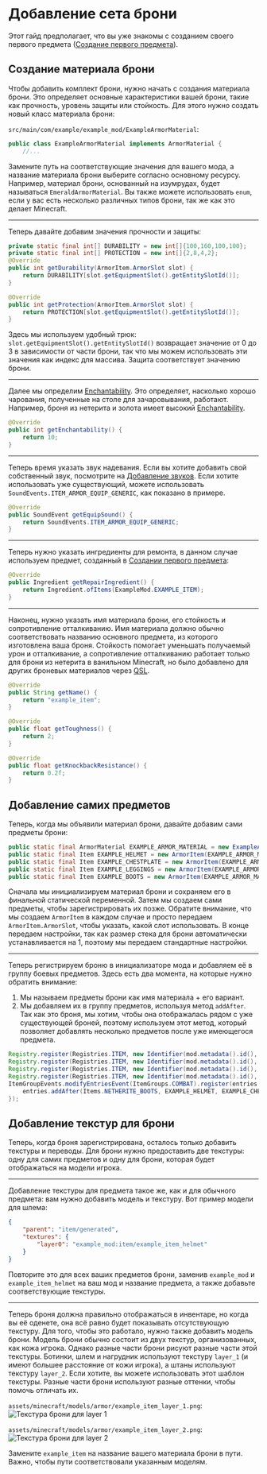 # Добавление сета брони

Этот гайд предполагает, что вы уже знакомы с созданием своего первого предмета ([Создание первого предмета](first-item)).

## Создание материала брони

Чтобы добавить комплект брони, нужно начать с создания материала брони. Это определяет основные характеристики вашей брони, такие как прочность, уровень защиты или стойкость.
Для этого нужно создать новый класс материала брони:

`src/main/com/example/example_mod/ExampleArmorMaterial`:

```java
public class ExampleArmorMaterial implements ArmorMaterial {
    //...
```

Замените путь на соответствующие значения для вашего мода, а название материала брони выберите согласно основному ресурсу. Например, материал брони, основанный на изумрудах, будет называться `EmeraldArmorMaterial`. Вы также можете использовать `enum`, если у вас есть несколько различных типов брони, так же как это делает Minecraft.

---

Теперь давайте добавим значения прочности и защиты:

```java
private static final int[] DURABILITY = new int[]{100,160,100,100};
private static final int[] PROTECTION = new int[]{2,8,4,2};
@Override
public int getDurability(ArmorItem.ArmorSlot slot) {
    return DURABILITY[slot.getEquipmentSlot().getEntitySlotId()];
}

@Override
public int getProtection(ArmorItem.ArmorSlot slot) {
    return PROTECTION[slot.getEquipmentSlot().getEntitySlotId()];
}
```

Здесь мы используем удобный трюк: `slot.getEquipmentSlot().getEntitySlotId()` возвращает значение от 0 до 3 в зависимости от части брони, так что мы можем использовать эти значения как индекс для массива.
Защита соответствует значению брони.

---

Далее мы определим [Enchantability](https://minecraft.wiki/w/Enchanting_mechanics#Enchantability). Это определяет, насколько хорошо чарования, полученные на столе для зачаровывания, работают. Например, броня из нетерита и золота имеет высокий [Enchantability](https://minecraft.wiki/w/Enchanting_mechanics#Enchantability).

```java
@Override
public int getEnchantability() {
    return 10;
}
```

---

Теперь время указать звук надевания. Если вы хотите добавить свой собственный звук, посмотрите на [Добавление звуков](../misc/sounds). Если хотите использовать уже существующий, можете использовать `SoundEvents.ITEM_ARMOR_EQUIP_GENERIC`, как показано в примере.

```java
@Override
public SoundEvent getEquipSound() {
    return SoundEvents.ITEM_ARMOR_EQUIP_GENERIC;
}
```

---

Теперь нужно указать ингредиенты для ремонта, в данном случае используем предмет, созданный в [Создании первого предмета](first-item):

```java
@Override
public Ingredient getRepairIngredient() {
    return Ingredient.ofItems(ExampleMod.EXAMPLE_ITEM);
}
```

---

Наконец, нужно указать имя материала брони, его стойкость и сопротивление отталкиванию.
Имя материала должно обычно соответствовать названию основного предмета, из которого изготовлена ваша броня. Стойкость помогает уменьшать получаемый урон и отталкивание, а сопротивление отталкиванию работает только для брони из нетерита в ванильном Minecraft, но было добавлено для других броневых материалов через [QSL](../concepts/qsl-qfapi).

```java
@Override
public String getName() {
    return "example_item";
}
```

```java
@Override
public float getToughness() {
    return 2;
}
```

```java
@Override
public float getKnockbackResistance() {
    return 0.2f;
}
```

## Добавление самих предметов

Теперь, когда мы объявили материал брони, давайте добавим сами предметы брони:

```java
public static final ArmorMaterial EXAMPLE_ARMOR_MATERIAL = new ExampleArmorMaterial();
public static final Item EXAMPLE_HELMET = new ArmorItem(EXAMPLE_ARMOR_MATERIAL, ArmorItem.ArmorSlot.HELMET, new QuiltItemSettings());
public static final Item EXAMPLE_CHESTPLATE = new ArmorItem(EXAMPLE_ARMOR_MATERIAL, ArmorItem.ArmorSlot.CHESTPLATE, new QuiltItemSettings());
public static final Item EXAMPLE_LEGGINGS = new ArmorItem(EXAMPLE_ARMOR_MATERIAL, ArmorItem.ArmorSlot.LEGGINGS, new QuiltItemSettings());
public static final Item EXAMPLE_BOOTS = new ArmorItem(EXAMPLE_ARMOR_MATERIAL, ArmorItem.ArmorSlot.BOOTS, new QuiltItemSettings());
```

Сначала мы инициализируем материал брони и сохраняем его в финальной статической переменной. Затем мы создаем сами предметы, чтобы зарегистрировать их позже. Обратите внимание, что мы создаем `ArmorItem` в каждом случае и просто передаем `ArmorItem.ArmorSlot`, чтобы указать, какой слот использовать. В конце передаем настройки, так как размер стека для брони автоматически устанавливается на 1, поэтому мы передаем стандартные настройки.

---

Теперь регистрируем броню в инициализаторе мода и добавляем её в группу боевых предметов. Здесь есть два момента, на которые нужно обратить внимание:

1. Мы называем предметы брони как имя материала + его вариант.
2. Мы добавляем их в группу предметов, используя метод `addAfter`. Так как это броня, мы хотим, чтобы она отображалась рядом с уже существующей броней, поэтому используем этот метод, который позволяет добавлять несколько предметов после уже имеющегося предмета.

```java
Registry.register(Registries.ITEM, new Identifier(mod.metadata().id(), "example_item_helmet"), EXAMPLE_HELMET);
Registry.register(Registries.ITEM, new Identifier(mod.metadata().id(), "example_item_chestplate"), EXAMPLE_CHESTPLATE);
Registry.register(Registries.ITEM, new Identifier(mod.metadata().id(), "example_item_leggings"), EXAMPLE_LEGGINGS);
Registry.register(Registries.ITEM, new Identifier(mod.metadata().id(), "example_item_boots"), EXAMPLE_BOOTS);
ItemGroupEvents.modifyEntriesEvent(ItemGroups.COMBAT).register(entries -> {
    entries.addAfter(Items.NETHERITE_BOOTS, EXAMPLE_HELMET, EXAMPLE_CHESTPLATE, EXAMPLE_LEGGINGS, EXAMPLE_BOOTS);
});
```

## Добавление текстур для брони

Теперь, когда броня зарегистрирована, осталось только добавить текстуры и переводы.
Для брони нужно предоставить две текстуры: одну для самих предметов и одну для брони, которая будет отображаться на модели игрока.

---

Добавление текстуры для предмета такое же, как и для обычного предмета: вам нужно добавить модель и текстуру. Вот пример модели для шлема:

```json
{
    "parent": "item/generated",
    "textures": {
        "layer0": "example_mod:item/example_item_helmet"
    }
}
```

Повторите это для всех ваших предметов брони, заменив `example_mod` и `example_item_helmet` на ваш мод и название предмета, а также добавьте соответствующие текстуры.

---

Теперь броня должна правильно отображаться в инвентаре, но когда вы её оденете, она всё равно будет показывать отсутствующую текстуру. Для того, чтобы это работало, нужно также добавить модель брони. Модель брони обычно состоит из двух текстур, организованных, как кожа игрока. Однако разные части брони рисуют разные части этой текстуры.
Ботинки, шлем и нагрудник используют текстуру `layer_1` (и имеют большее расстояние от кожи игрока), а штаны используют текстуру `layer_2`.
Если хотите, вы можете использовать этот шаблон текстуры. Разные части брони используют разные оттенки, чтобы помочь отличать их.

`assets/minecraft/models/armor/example_item_layer_1.png`:  
![Текстура брони для layer 1](path_to_example_item_layer_1.png)

`assets/minecraft/models/armor/example_item_layer_2.png`:  
![Текстура брони для layer 2](path_to_example_item_layer_2.png)

Замените `example_item` на название вашего материала брони в пути. Важно, чтобы пути соответствовали указанным моделям.
